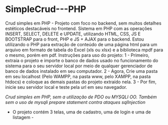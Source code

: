 # SimpleCrud---PHP
Crud simples em PHP - Projeto com foco no backend, sem muitos detalhes estéticos destacáveis no frontend.
Sistema em PHP com as operações INSERT, SELECT, DELETE e UPDATE, utilizando HTML, CSS, JS E BOOTSTRAP para o front, PHP e JS + AJAX para o backend.
Estou utilizando o PHP para extração de conteúdo de uma página html para um arquivo em formato de  tabela do Excel (xls ou xlsx)  e a biblioteca mpdf para o mesmo, porém em pdf.
Instruções para uso do projeto:
1 - Primeiro, extraia o projeto e importe o banco de dados usado no funcionamento do sistema para o seu  servidor local por meio de qualquer gerenciador de banco de dados
instalado em seu computador.
2 - Agora, Crie uma pasta em seu localhost (Pelo WAMPP, na pasta www, pelo XAMPP, na pasta htdocs) e coloque as demais pastas do projeto extraído nela.
3 - Por fim, inicie seu servidor local e teste pela url em seu navegador.

*Crud simples em PHP, sem a utilização de PDO ou MYSQLI OO. Também sem o uso de mysqli prepare statement contra ataques sqlInjection*

- O projeto contém 3 telas, uma de cadastro, uma de login e uma de listagem - 
